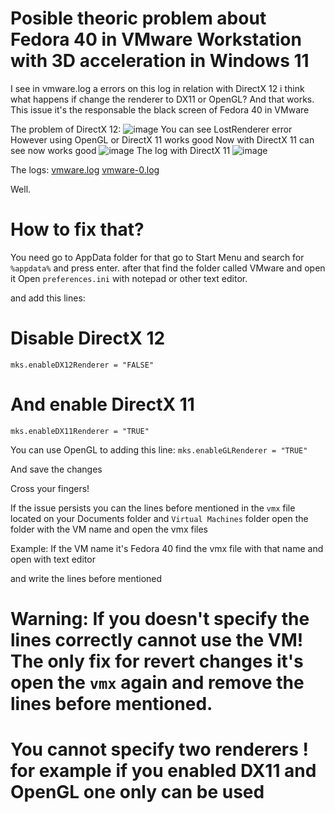 # Posible theoric problem about Fedora 40 in VMware Workstation with 3D acceleration in Windows 11

I see in vmware.log a errors on this log in relation with DirectX 12 i think what happens if change the renderer to DX11 or OpenGL?
And that works. This issue it's the responsable the black screen of Fedora 40 in VMware 

The problem of DirectX 12:
![image](https://github.com/user-attachments/assets/4c511ba4-2e30-459c-9806-ff607442c0fd)
You can see LostRenderer error
However using OpenGL or DirectX 11 works good
Now with DirectX 11 can see now works good
![image](https://github.com/user-attachments/assets/533288e8-4c4e-4b57-9080-d5caf2eda9ba)
The log with DirectX 11
![image](https://github.com/user-attachments/assets/d2a4d1d6-f866-4eaf-b1b1-1d7f8ed35718)

The logs:
[vmware.log](https://github.com/user-attachments/files/16742146/vmware.log)
[vmware-0.log](https://github.com/user-attachments/files/16742147/vmware-0.log)


Well.
# How to fix that?

You need go to AppData folder for that go to Start Menu and search for `%appdata%` and press enter. 
after that find the folder called VMware and open it
Open `preferences.ini` with notepad or other text editor.

and add this lines:

# Disable DirectX 12
`mks.enableDX12Renderer = "FALSE"`

# And enable DirectX 11 
`mks.enableDX11Renderer = "TRUE"`

You can use OpenGL to adding this line:
`mks.enableGLRenderer = "TRUE"`

And save the changes

Cross your fingers!

If the issue persists you can the lines before mentioned in the `vmx` file located on your Documents folder and `Virtual Machines` folder open the folder with the VM name
and open the vmx files

Example:
If the VM name it's Fedora 40 find the vmx file with that name and open with text editor

and write the lines before mentioned

# Warning: If you doesn't specify the lines correctly cannot use the VM! The only fix for revert changes it's open the `vmx` again and remove the lines before mentioned.
# You cannot specify two renderers ! for example if you enabled DX11 and OpenGL one only can be used
